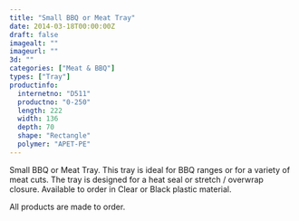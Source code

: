 ```yaml
---
title: "Small BBQ or Meat Tray"
date: 2014-03-18T00:00:00Z
draft: false
imagealt: ""
imageurl: ""
3d: ""
categories: ["Meat & BBQ"]
types: ["Tray"]
productinfo:
  internetno: "D511"
  productno: "0-250"
  length: 222
  width: 136
  depth: 70
  shape: "Rectangle"
  polymer: "APET-PE"
---
```

Small BBQ or Meat Tray. This tray is ideal for BBQ ranges or for a variety of meat cuts. The tray is designed for a heat seal or stretch / overwrap closure. Available to order in Clear or Black plastic material.

All products are made to order.